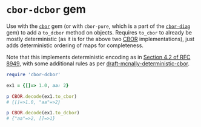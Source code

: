 # `cbor-dcbor` gem

Use with the [`cbor`][cbor-ruby] gem (or with `cbor-pure`, which is a
part of the [`cbor-diag`][cbor-diag] gem) to
add a `to_dcbor` method on objects.
Requires `to_cbor` to already be mostly deterministic (as it is for the
above two [CBOR] implementations), just adds deterministic ordering of maps
for completeness.

Note that this implements deterministic encoding as in [Section 4.2 of
RFC 8949](https://www.rfc-editor.org/rfc/rfc8949.html#section-4.2), with some additional rules as per [draft-mcnally-deterministic-cbor](https://datatracker.ietf.org/doc/draft-mcnally-deterministic-cbor/).

```ruby
require 'cbor-dcbor'

ex1 = {[]=> 1.0, aa: 2}

p CBOR.decode(ex1.to_cbor)
# {[]=>1.0, "aa"=>2}

p CBOR.decode(ex1.to_dcbor)
# {"aa"=>2, []=>1}
```

[cbor-ruby]: https://github.com/cabo/cbor-ruby
[cbor-diag]: https://github.com/cabo/cbor-diag
[CBOR]: http://cbor.io
